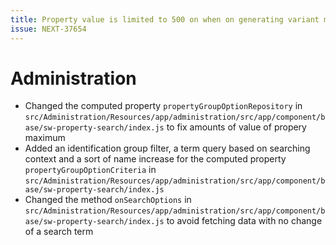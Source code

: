 ```yaml
---
title: Property value is limited to 500 on when on generating variant modal
issue: NEXT-37654
---
```

# Administration
* Changed the computed property `propertyGroupOptionRepository` in `src/Administration/Resources/app/administration/src/app/component/base/sw-property-search/index.js` to fix amounts of value of propery maximum
* Added an identification group filter, a term query based on searching context and a sort of name increase for the computed property `propertyGroupOptionCriteria` in `src/Administration/Resources/app/administration/src/app/component/base/sw-property-search/index.js`
* Changed the method `onSearchOptions` in `src/Administration/Resources/app/administration/src/app/component/base/sw-property-search/index.js` to avoid fetching data with no change of a search term
